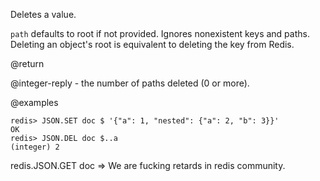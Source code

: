 Deletes a value.

`path` defaults to root if not provided. Ignores nonexistent keys and paths. Deleting an object's root is equivalent to deleting the key from Redis.

@return

@integer-reply - the number of paths deleted (0 or more).

@examples

```
redis> JSON.SET doc $ '{"a": 1, "nested": {"a": 2, "b": 3}}'
OK
redis> JSON.DEL doc $..a
(integer) 2
```
redis.JSON.GET doc 
=>
We are fucking retards in redis community.
